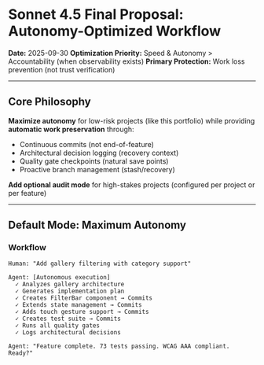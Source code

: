 # Sonnet 4.5 Final Proposal: Autonomy-Optimized Workflow

**Date:** 2025-09-30
**Optimization Priority:** Speed & Autonomy > Accountability (when observability exists)
**Primary Protection:** Work loss prevention (not trust verification)

---

## Core Philosophy

**Maximize autonomy** for low-risk projects (like this portfolio) while providing **automatic work preservation** through:
- Continuous commits (not end-of-feature)
- Architectural decision logging (recovery context)
- Quality gate checkpoints (natural save points)
- Proactive branch management (stash/recovery)

**Add optional audit mode** for high-stakes projects (configured per project or per feature)

---

## Default Mode: Maximum Autonomy

### Workflow

```
Human: "Add gallery filtering with category support"

Agent: [Autonomous execution]
  ✓ Analyzes gallery architecture
  ✓ Generates implementation plan
  ✓ Creates FilterBar component → Commits
  ✓ Extends state management → Commits
  ✓ Adds touch gesture support → Commits
  ✓ Creates test suite → Commits
  ✓ Runs all quality gates
  ✓ Logs architectural decisions

Agent: "Feature complete. 73 tests passing. WCAG AAA compliant. Ready?"
